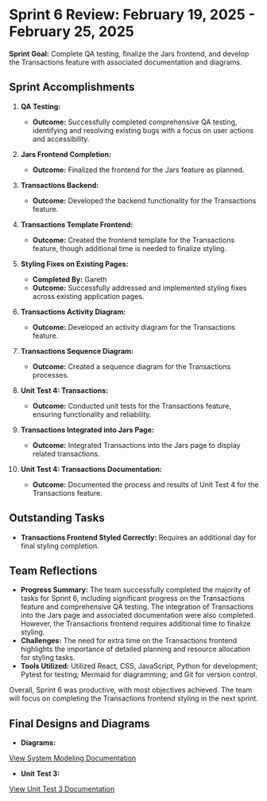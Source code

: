 # Sprint 6 Review: February 19, 2025 - February 25, 2025

**Sprint Goal:** Complete QA testing, finalize the Jars frontend, and develop the Transactions feature with associated documentation and diagrams.

## Sprint Accomplishments

1. **QA Testing:**
   - **Outcome:** Successfully completed comprehensive QA testing, identifying and resolving existing bugs with a focus on user actions and accessibility.

2. **Jars Frontend Completion:**
   - **Outcome:** Finalized the frontend for the Jars feature as planned.

3. **Transactions Backend:**
   - **Outcome:** Developed the backend functionality for the Transactions feature.

4. **Transactions Template Frontend:**
   - **Outcome:** Created the frontend template for the Transactions feature, though additional time is needed to finalize styling.

5. **Styling Fixes on Existing Pages:**
   - **Completed By:** Gareth
   - **Outcome:** Successfully addressed and implemented styling fixes across existing application pages.

6. **Transactions Activity Diagram:**
   - **Outcome:** Developed an activity diagram for the Transactions feature.

7. **Transactions Sequence Diagram:**
   - **Outcome:** Created a sequence diagram for the Transactions processes.

8. **Unit Test 4: Transactions:**
   - **Outcome:** Conducted unit tests for the Transactions feature, ensuring functionality and reliability.

9. **Transactions Integrated into Jars Page:**
   - **Outcome:** Integrated Transactions into the Jars page to display related transactions.

10. **Unit Test 4: Transactions Documentation:**
    - **Outcome:** Documented the process and results of Unit Test 4 for the Transactions feature.

## Outstanding Tasks

- **Transactions Frontend Styled Correctly:** Requires an additional day for final styling completion.

## Team Reflections

- **Progress Summary:** The team successfully completed the majority of tasks for Sprint 6, including significant progress on the Transactions feature and comprehensive QA testing. The integration of Transactions into the Jars page and associated documentation were also completed. However, the Transactions frontend requires additional time to finalize styling.
- **Challenges:** The need for extra time on the Transactions frontend highlights the importance of detailed planning and resource allocation for styling tasks.
- **Tools Utilized:** Utilized React, CSS, JavaScript, Python for development; Pytest for testing; Mermaid for diagramming; and Git for version control.

Overall, Sprint 6 was productive, with most objectives achieved. The team will focus on completing the Transactions frontend styling in the next sprint.

## Final Designs and Diagrams

- **Diagrams:**

[View System Modeling Documentation](/Docs/System%20Modelling)

- **Unit Test 3:**

[View Unit Test 3 Documentation](/Docs/Unit%20Tests/Test_4_Transactions_Screen.md)
